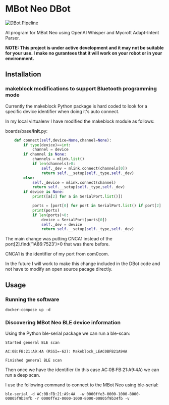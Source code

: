 # MBot Neo DBot

[![DBot Pipeline](https://github.com/donaldm/mbot-neo-dbot/actions/workflows/dbot-pipeline.yml/badge.svg)](https://github.com/donaldm/mbot-neo-dbot/actions/workflows/dbot-pipeline.yml)


AI program for MBot Neo using OpenAI Whisper and Mycroft Adapt-Intent Parser.

**NOTE: This project is under active development and it may not be suitable for your use. I make no gurantees that it will work on your robot or in your environment.**

## Installation

### makeblock modifications to support Bluetooth programming mode
Currently the makeblock Python package is hard coded to look for a specific device identifier when doing it's auto connect. 

In my local virtualenv I have modified the makeblock module as follows:

boards/base/__init__.py:

```python
    def connect(self,device=None,channel=None):
        if type(device)==int:
            channel = device
        if channel is None:
            channels = mlink.list()
            if len(channels)>0:
                self._dev = mlink.connect(channels[0])
                return self.__setup(self._type,self._dev)
        else:
            self._device = mlink.connect(channel)
            return self.__setup(self._type,self._dev)
        if device is None:
            print([a[2] for a in SerialPort.list()])

            ports = [port[0] for port in SerialPort.list() if port[2] != 'n/a' and port[2].find('CNCA1')>0 ]
            print(ports)
            if len(ports)>0:
                device = SerialPort(ports[0])
                self._dev = device
                return self.__setup(self._type,self._dev)
```

The main change was putting CNCA1 instead of the port[2].find('1A86:7523')>0 that was there before. 

CNCA1 is the identifier of my port from com0com.

In the future I will work to make this change included in the DBot code and not have to modify an open source pacage directly.

## Usage

### Running the software

```
docker-compose up -d
```

### Discovering MBot Neo BLE device information

Using the Python ble-serial package we can run a ble-scan:

```
Started general BLE scan

AC:0B:FB:21:A9:4A (RSSI=-62): Makeblock_LEAC0BFB21A94A

Finished general BLE scan

```

Then once we have the identifier (In this case AC:0B:FB:21:A9:4A) we can run a deep scan.

I use the following command to connect to the MBot Neo using ble-serial:

```
ble-serial -d AC:0B:FB:21:A9:4A  -w 0000ffe3-0000-1000-8000-00805f9b34fb -r 0000ffe2-0000-1000-8000-00805f9b34fb -v
```

